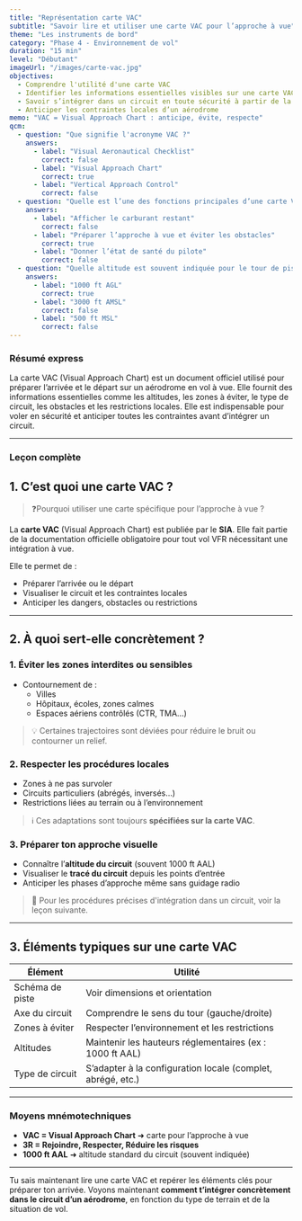 ```yaml
---
title: "Représentation carte VAC"
subtitle: "Savoir lire et utiliser une carte VAC pour l’approche à vue"
theme: "Les instruments de bord"
category: "Phase 4 - Environnement de vol"
duration: "15 min"
level: "Débutant"
imageUrl: "/images/carte-vac.jpg"
objectives:
  - Comprendre l'utilité d'une carte VAC
  - Identifier les informations essentielles visibles sur une carte VAC
  - Savoir s’intégrer dans un circuit en toute sécurité à partir de la carte
  - Anticiper les contraintes locales d’un aérodrome
memo: "VAC = Visual Approach Chart : anticipe, évite, respecte"
qcm:
  - question: "Que signifie l'acronyme VAC ?"
    answers:
      - label: "Visual Aeronautical Checklist"
        correct: false
      - label: "Visual Approach Chart"
        correct: true
      - label: "Vertical Approach Control"
        correct: false
  - question: "Quelle est l’une des fonctions principales d’une carte VAC ?"
    answers:
      - label: "Afficher le carburant restant"
        correct: false
      - label: "Préparer l’approche à vue et éviter les obstacles"
        correct: true
      - label: "Donner l’état de santé du pilote"
        correct: false
  - question: "Quelle altitude est souvent indiquée pour le tour de piste ?"
    answers:
      - label: "1000 ft AGL"
        correct: true
      - label: "3000 ft AMSL"
        correct: false
      - label: "500 ft MSL"
        correct: false
---
```


### Résumé express

La carte VAC (Visual Approach Chart) est un document officiel utilisé pour préparer l’arrivée et le départ sur un aérodrome en vol à vue. Elle fournit des informations essentielles comme les altitudes, les zones à éviter, le type de circuit, les obstacles et les restrictions locales. Elle est indispensable pour voler en sécurité et anticiper toutes les contraintes avant d’intégrer un circuit.

---

### Leçon complète

## 1. C’est quoi une carte VAC ?

> ❓Pourquoi utiliser une carte spécifique pour l’approche à vue ?

La **carte VAC** (Visual Approach Chart) est publiée par le **SIA**. Elle fait partie de la documentation officielle obligatoire pour tout vol VFR nécessitant une intégration à vue.

Elle te permet de :

- Préparer l’arrivée ou le départ
- Visualiser le circuit et les contraintes locales
- Anticiper les dangers, obstacles ou restrictions

---

## 2. À quoi sert-elle concrètement ?

### 1. Éviter les zones interdites ou sensibles

- Contournement de :
  - Villes
  - Hôpitaux, écoles, zones calmes
  - Espaces aériens contrôlés (CTR, TMA…)

> 💡 Certaines trajectoires sont déviées pour réduire le bruit ou contourner un relief.

### 2. Respecter les procédures locales

- Zones à ne pas survoler
- Circuits particuliers (abrégés, inversés…)
- Restrictions liées au terrain ou à l’environnement

> ℹ️ Ces adaptations sont toujours **spécifiées sur la carte VAC**.

### 3. Préparer ton approche visuelle

- Connaître l’**altitude du circuit** (souvent 1000 ft AAL)
- Visualiser le **tracé du circuit** depuis les points d’entrée
- Anticiper les phases d’approche même sans guidage radio

> 📌 Pour les procédures précises d'intégration dans un circuit, voir la leçon suivante.

---

## 3. Éléments typiques sur une carte VAC

| **Élément**     | **Utilité**                                                 |
| --------------- | ----------------------------------------------------------- |
| Schéma de piste | Voir dimensions et orientation                              |
| Axe du circuit  | Comprendre le sens du tour (gauche/droite)                  |
| Zones à éviter  | Respecter l’environnement et les restrictions               |
| Altitudes       | Maintenir les hauteurs réglementaires (ex : 1000 ft AAL)    |
| Type de circuit | S’adapter à la configuration locale (complet, abrégé, etc.) |

---

### Moyens mnémotechniques

- **VAC = Visual Approach Chart** ➜ carte pour l’approche à vue
- **3R = Rejoindre, Respecter, Réduire les risques**
- **1000 ft AAL** ➜ altitude standard du circuit (souvent indiquée)

---

Tu sais maintenant lire une carte VAC et repérer les éléments clés pour préparer ton arrivée. Voyons maintenant **comment t’intégrer concrètement dans le circuit d’un aérodrome**, en fonction du type de terrain et de la situation de vol.
